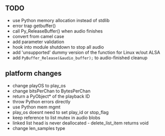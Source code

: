 ## TODO

* use Python memory allocation instead of stdlib
* error trap getbuffer()
* call Py_ReleaseBuffer() when audio finishes
* convert from camel case
* add parameter validation
* hook into module shutdown to stop all audio
* add 'unsupported' dummy version of the function for Linux w/out ALSA
* add `PyBuffer_Release(&audio_buffer);`  to audio-finished cleanup

## platform changes

* change playOS to play_os
* change bitsPerChan to BytesPerChan
* return a PyObject* of the playback ID
* throw Python errors directly
* use Python mem mgmt
* play_os doesnt need to set play_id or stop_flag
* keep reference to list mutex in audio blobs
* linked list head is never deallocated - delete_list_item returns void
* change len_samples type